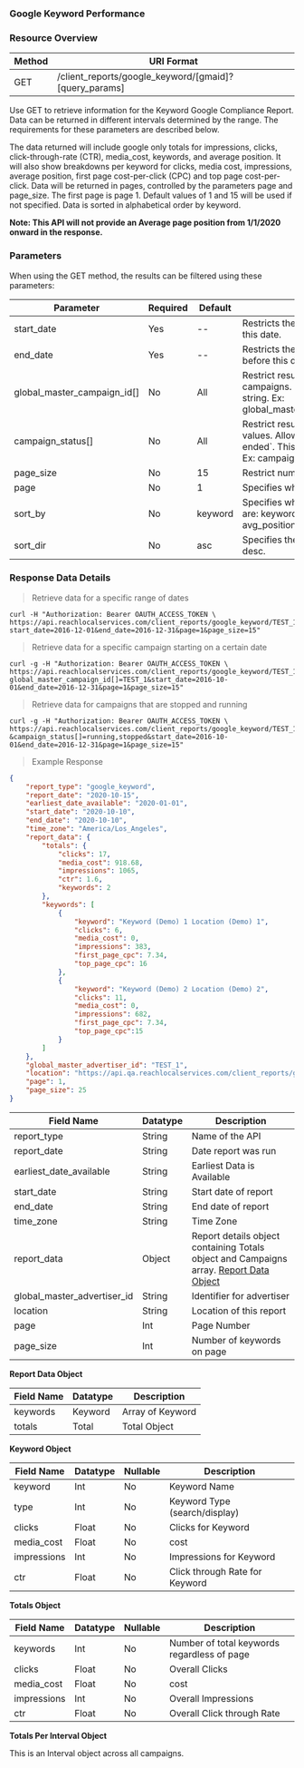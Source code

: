 ### **Google Keyword Performance**

### Resource Overview&nbsp;&nbsp;&nbsp;

|Method|URI Format|
|---|---|
|GET|/client_reports/google_keyword/[gmaid]?[query_params]|

Use GET to retrieve information for the Keyword Google Compliance Report.  Data can be returned in different intervals determined by the range. The requirements for these parameters are described below.

The data returned will include google only totals for impressions, clicks, click-through-rate (CTR), media_cost, keywords, and average position.  It will also show breakdowns per keyword for clicks, media cost, impressions, average position, first page cost-per-click (CPC) and top page cost-per-click.  Data will be returned in pages, controlled by the parameters page and page_size.  The first page is page 1.  Default values of 1 and 15 will be used if not specified.  Data is sorted in alphabetical order by keyword.

**Note: This API will not provide an Average page position from 1/1/2020 onward in the response.**

### Parameters&nbsp;&nbsp;&nbsp;

When using the GET method, the results can be filtered using these parameters:

| Parameter | Required | Default | Description |
|---|---|---|---|
|start_date|Yes|--|Restricts the results to those occurring on or after this date.|
|end_date|Yes|--|Restricts the results to those occurring on or before this date.|
|global_master_campaign_id[]|No|All|Restrict results to one or more specific campaigns. This should be a comma separated string. Ex: global_master_campaign_id[]=USA_123,USA_456|
|campaign_status[]|No|All|Restrict results to all campaigns with given status values.  Allowed values are running, stopped and ended`. This should be a comma separated string. Ex: campaign_status[]=running,stopped|
|page_size|No|15|Restrict number of keywords in result. |
|page|No|1|Specifies which page of results to return. |
|sort_by|No|keyword|Specifies what column to sort by.  Valid columns are: keyword, clicks, media cost, impressions, avg_position, first_page_cpc, top_page_cpc.|
|sort_dir|No|asc|Specifies the sort direction.  Can be either asc or desc. |

### Response Data Details&nbsp;&nbsp;&nbsp;

> Retrieve data for a specific range of dates

```
curl -H "Authorization: Bearer OAUTH_ACCESS_TOKEN \
https://api.reachlocalservices.com/client_reports/google_keyword/TEST_1?start_date=2016-12-01&end_date=2016-12-31&page=1&page_size=15"
```

> Retrieve data for a specific campaign starting on a certain date

```
curl -g -H "Authorization: Bearer OAUTH_ACCESS_TOKEN \
https://api.reachlocalservices.com/client_reports/google_keyword/TEST_1?global_master_campaign_id[]=TEST_1&start_date=2016-10-01&end_date=2016-12-31&page=1&page_size=15"
```

> Retrieve data for campaigns that are stopped and running

```
curl -g -H "Authorization: Bearer OAUTH_ACCESS_TOKEN \
https://api.reachlocalservices.com/client_reports/google_keyword/TEST_1?&campaign_status[]=running,stopped&start_date=2016-10-01&end_date=2016-12-31&page=1&page_size=15"
```

> Example Response

```json
{
    "report_type": "google_keyword",
    "report_date": "2020-10-15",
    "earliest_date_available": "2020-01-01",
    "start_date": "2020-10-10",
    "end_date": "2020-10-10",
    "time_zone": "America/Los_Angeles",
    "report_data": {
        "totals": {
            "clicks": 17,
            "media_cost": 918.68,
            "impressions": 1065,
            "ctr": 1.6,
            "keywords": 2
        },
        "keywords": [
            {
                "keyword": "Keyword (Demo) 1 Location (Demo) 1",
                "clicks": 6,
                "media_cost": 0,
                "impressions": 383,
                "first_page_cpc": 7.34,
                "top_page_cpc": 16
            },
            {
                "keyword": "Keyword (Demo) 2 Location (Demo) 2",
                "clicks": 11,
                "media_cost": 0,
                "impressions": 682,
                "first_page_cpc": 7.34,
                "top_page_cpc":15
            }
        ]
    },
    "global_master_advertiser_id": "TEST_1",
    "location": "https://api.qa.reachlocalservices.com/client_reports/google_keyword/TEST_1?end_date=2020-10-10&start_date=2020-10-10",
    "page": 1,
    "page_size": 25
}

```

|Field Name|Datatype|Description|
|---|---|---|
|report_type|String|Name of the API|
|report_date|String|Date report was run|
|earliest_date_available|String|Earliest Data is Available|
|start_date|String|Start date of report|
|end_date|String|End date of report|
|time_zone|String|Time Zone|
|report_data|Object|Report details object containing Totals object and Campaigns array. [Report Data Object](#campaignreportdata)|
|global_master_advertiser_id|String|Identifier for advertiser|
|location|String|Location of this report|
|page|Int|Page Number|
|page_size|Int|Number of keywords on page|

**Report Data Object**

|Field Name|Datatype|Description|
|---|---|---|
|keywords|Keyword|Array of Keyword|
|totals|Total|Total Object|

**Keyword Object**

|Field Name|Datatype|Nullable|Description|
|---|---|---|---|
|keyword|Int|No|Keyword Name|
|type|Int|No|Keyword Type (search/display)|
|clicks|Float|No|Clicks for Keyword|
|media_cost|Float|No|cost|
|impressions|Int|No|Impressions for Keyword|
|ctr|Float|No|Click through Rate for Keyword|

**Totals Object**

|Field Name|Datatype|Nullable|Description|
|---|---|---|---|
|keywords|Int|No|Number of total keywords regardless of page|
|clicks|Float|No|Overall Clicks|
|media_cost|Float|No|cost|
|impressions|Int|No|Overall Impressions|
|ctr|Float|No|Overall Click through Rate|

**Totals Per Interval Object**

This is an Interval object across all campaigns.

